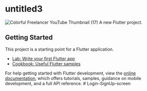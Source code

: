 # untitled3
![Colorful Freelancer YouTube Thumbnail (17)](https://github.com/Amani454/Login-SignUp-screen/assets/144737903/31877702-06ad-49a6-8ffc-1147f39f1dca)
A new Flutter project.

## Getting Started

This project is a starting point for a Flutter application.


- [Lab: Write your first Flutter app](https://docs.flutter.dev/get-started/codelab)
- [Cookbook: Useful Flutter samples](https://docs.flutter.dev/cookbook)

For help getting started with Flutter development, view the
[online documentation](https://docs.flutter.dev/), which offers tutorials,
samples, guidance on mobile development, and a full API reference.
#   L o g i n - S i g n U p - s c r e e n 
 
 
